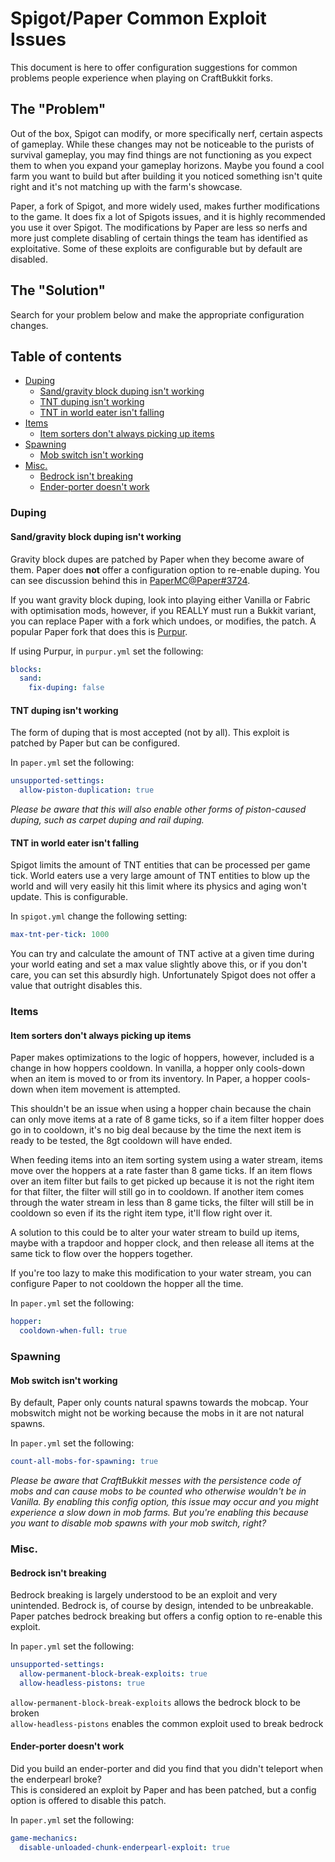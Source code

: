 # Spigot/Paper Common Exploit Issues

This document is here to offer configuration suggestions for common problems people 
experience when playing on CraftBukkit forks.

## The "Problem"

Out of the box, Spigot can modify, or more specifically nerf, certain aspects of gameplay.
While these changes may not be noticeable to the purists of survival gameplay, you may find
things are not functioning as you expect them to when you expand your gameplay horizons.
Maybe you found a cool farm you want to build but after building it you noticed something
isn't quite right and it's not matching up with the farm's showcase.

Paper, a fork of Spigot, and more widely used, makes further modifications to the game.
It does fix a lot of Spigots issues, and it is highly recommended you use it over Spigot.
The modifications by Paper are less so nerfs and more just complete disabling of certain
things the team has identified as exploitative. Some of these exploits are configurable
but by default are disabled.

## The "Solution"

Search for your problem below and make the appropriate configuration changes.

## Table of contents
- [Duping](#duping)
  - [Sand/gravity block duping isn't working](#sand-dupe)
  - [TNT duping isn't working](#tnt-duping-isnt-working)
  - [TNT in world eater isn't falling](#tnt-in-world-eater-isnt-falling)
- [Items](#items)
  - [Item sorters don't always picking up items](#hopper-cooldown)
- [Spawning](#spawning)
  - [Mob switch isn't working](#mob-switch-isnt-working)
- [Misc.](#misc)
  - [Bedrock isn't breaking](#bedrock)
  - [Ender-porter doesn't work](#ender-porter)

### Duping

<a name="sand-dupe"/>

#### Sand/gravity block duping isn't working

Gravity block dupes are patched by Paper when they become aware of them. Paper does **not** 
offer a configuration option to re-enable duping. You can see discussion behind this in
[PaperMC@Paper#3724](https://github.com/PaperMC/Paper/issues/3724).

If you want gravity block duping, look into playing either Vanilla or Fabric with optimisation
mods, however, if you REALLY must run a Bukkit variant, you can replace Paper with a fork
which undoes, or modifies, the patch. A popular Paper fork that does this is
[Purpur](https://purpurmc.org).

If using Purpur, in `purpur.yml` set the following:
```yaml
blocks:
  sand:
    fix-duping: false
```

#### TNT duping isn't working

The form of duping that is most accepted (not by all). This exploit is patched by Paper but
can be configured.

In `paper.yml` set the following:
```yaml
unsupported-settings:
  allow-piston-duplication: true
```

_Please be aware that this will also enable other forms of piston-caused duping, 
such as carpet duping and rail duping._

#### TNT in world eater isn't falling

Spigot limits the amount of TNT entities that can be processed per game tick. World eaters use
a very large amount of TNT entities to blow up the world and will very easily hit this limit
where its physics and aging won't update. This is configurable.

In `spigot.yml` change the following setting:
```yaml
max-tnt-per-tick: 1000
```

You can try and calculate the amount of TNT active at a given time during your world eating and
set a max value slightly above this, or if you don't care, you can set this absurdly high.
Unfortunately Spigot does not offer a value that outright disables this.

### Items

<a name="hopper-cooldown"/>

#### Item sorters don't always picking up items

Paper makes optimizations to the logic of hoppers, however, included is a change in how
hoppers cooldown. In vanilla, a hopper only cools-down when an item is moved to or from
its inventory. In Paper, a hopper cools-down when item movement is attempted. 

This shouldn't be an issue when using a hopper chain because the chain can only move items 
at a rate of 8 game ticks, so if a item filter hopper does go in to cooldown, it's no big 
deal because by the time the next item is ready to be tested, the 8gt cooldown will have ended.

When feeding items into an item sorting system using a water stream, items move over the
hoppers at a rate faster than 8 game ticks. If an item flows over an item filter but fails
to get picked up because it is not the right item for that filter, the filter will still go
in to cooldown. If another item comes through the water stream in less than 8 game ticks,
the filter will still be in cooldown so even if its the right item type, it'll flow right over it.

A solution to this could be to alter your water stream to build up items, maybe with a trapdoor
and hopper clock, and then release all items at the same tick to flow over the hoppers together.

If you're too lazy to make this modification to your water stream, you can configure Paper
to not cooldown the hopper all the time.

In `paper.yml` set the following:
```yaml
hopper:
  cooldown-when-full: true
```

### Spawning

#### Mob switch isn't working

By default, Paper only counts natural spawns towards the mobcap. Your mobswitch might not
be working because the mobs in it are not natural spawns.

In `paper.yml` set the following:
```yaml
count-all-mobs-for-spawning: true
```

_Please be aware that CraftBukkit messes with the persistence code of mobs and can cause mobs
to be counted who otherwise wouldn't be in Vanilla. By enabling this config option, this issue
may occur and you might experience a slow down in mob farms. But you're enabling this because
you want to disable mob spawns with your mob switch, right?_

### Misc.

<a name="bedrock"/>

#### Bedrock isn't breaking

Bedrock breaking is largely understood to be an exploit and very unintended. 
Bedrock is, of course by design, intended to be unbreakable. Paper patches bedrock breaking
but offers a config option to re-enable this exploit.

In `paper.yml` set the following:
```yaml
unsupported-settings:
  allow-permanent-block-break-exploits: true
  allow-headless-pistons: true
```

`allow-permanent-block-break-exploits` allows the bedrock block to be broken  
`allow-headless-pistons` enables the common exploit used to break bedrock

<a name="ender-porter"/>

#### Ender-porter doesn't work

Did you build an ender-porter and did you find that you didn't teleport when the enderpearl broke?  
This is considered an exploit by Paper and has been patched, but a config option is offered
to disable this patch.

In `paper.yml` set the following:
```yaml
game-mechanics:
  disable-unloaded-chunk-enderpearl-exploit: true
```
